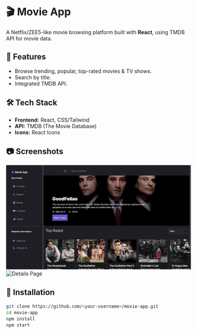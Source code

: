 # 🎬 Movie App

A Netflix/ZEE5-like movie browsing platform built with **React**, using TMDB API for movie data.

## 🚀 Features
- Browse trending, popular, top-rated movies & TV shows.
- Search by title.
- Integrated TMDB API.

## 🛠️ Tech Stack
- **Frontend:** React, CSS/Tailwind
- **API:** TMDB (The Movie Database)
- **Icons:** React Icons

## 📷 Screenshots
![Home Page](./homePage.png)
![Details Page](./detailsPage.png)

## 🔧 Installation
```bash
git clone https://github.com/<your-username>/movie-app.git
cd movie-app
npm install
npm start
